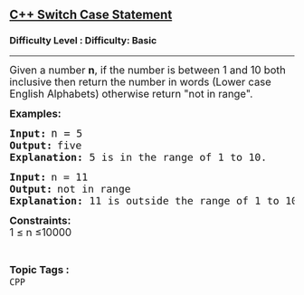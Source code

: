 <h2><a href="https://www.geeksforgeeks.org/problems/c-switch-case-statement5900/1">C++ Switch Case Statement</a></h2><h3>Difficulty Level : Difficulty: Basic</h3><hr><div class="problems_problem_content__Xm_eO"><p><span style="font-size: 18px;">Given a number <strong>n</strong>, if the number is between 1 and 10 both inclusive then return the number in words (Lower case English Alphabets) otherwise return "not in range".</span></p>
<p><strong><span style="font-size: 18px;">Examples:</span></strong></p>
<pre><strong><span style="font-size: 18px;">Input:</span> </strong><span style="font-size: 18px;"><span style="font-size: 14pt;">n =</span> </span><span style="font-size: 18px;">5</span><span style="font-size: 18px;"> <br></span><strong><span style="font-size: 18px;">Output:</span> </strong><span style="font-size: 18px;">five<br><strong>Explanation: </strong>5 is in the range of 1 to 10.</span></pre>
<pre><strong><span style="font-size: 18px;">Input:</span> </strong><span style="font-size: 18px;">n = 11<br></span><strong><span style="font-size: 18px;">Output:</span> </strong><span style="font-size: 18px;">not in range<br><strong>Explanation: </strong>11 is outside the range of 1 to 10.</span></pre>
<p><span style="font-size: 18px;"><strong>Constraints:<br></strong></span><span style="font-size: 18px;">1 ≤ n ≤10000</span></p></div><br><p><span style=font-size:18px><strong>Topic Tags : </strong><br><code>CPP</code>&nbsp;